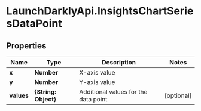 # LaunchDarklyApi.InsightsChartSeriesDataPoint

## Properties

Name | Type | Description | Notes
------------ | ------------- | ------------- | -------------
**x** | **Number** | X-axis value | 
**y** | **Number** | Y-axis value | 
**values** | **{String: Object}** | Additional values for the data point | [optional] 


